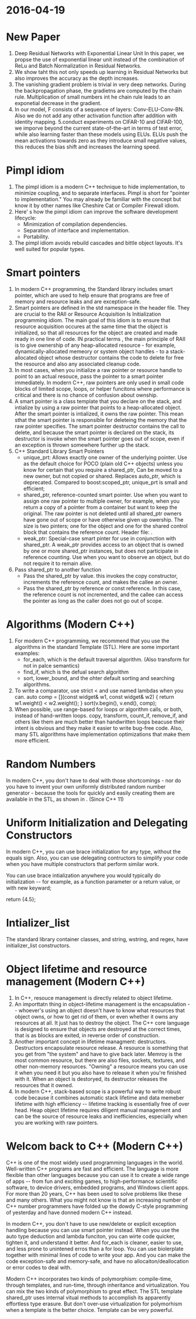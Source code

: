 2016-04-19
========
# New Paper
1. Deep Residual Networks with Exponential Linear Unit
In this paper, we propse the use of exponential linear unit instead of the combination of ReLu and Batch Normalization in Residual Networks. 
2. We show taht this not only speeds up learning in Residual Networks but also improves the accuracy as the depth increases.
3. The vanishing gradient problem is trivial in very deep networks. During the backpropagation phase, the gradietns are computed by the chain rule. Multiplication of small numbers int he chain rule leads to an exponetial decrease in the gradient.
4. In our model, F consists of a sequence of layers: Conv-ELU-Conv-BN. Also we do not add any other activation function after addition with identity mapping.
5.conduct experiments on CIFAR-10 and CIFAR-100, we imporve beyond the current state-of-the-art in terms of test error, while also learning faster than these models using ELUs. ELUs push the mean activations towards zero as they introduce small negative values, this reduces the bias shift and  increases the learning speed. 

# Pimpl idiom
1. The pimpl idiom is a modern C++ technique to hide implementation, to minimize coupling, and to separate interfaces. Pimpl is short for "pointer to implementation." You may already be familiar with the concept but know it by other names like Cheshire Cat or Compiler Firewall idiom.
2. Here' s how the pimpl idiom can improve the software development lifecycle:
    * Minimization of compilation dependencies.
    * Separation of interface and implementation.
    * Portability.
 3. The pimpl idiom avoids rebuild cascades and bittle object layouts. It's well suited for popular types.
 
 # Smart pointers
 1. In modern C++ programming, the Standard library includes smart pointer, which are used to help ensure that programs are free of memory and resource leaks and are exception-safe.
 2. Smart pointers are defined in the std namespace in the <memory> header file. They are crucial to the RAII or Resource Acquisition Is Initialization programming idiom. The main goal of this idiom is to ensure that resource acquisition occures at the same time that the object is initialized, so that all resources for the object are created and made ready in one line of code. IN practical terms , the main principle of RAII is to give ownership of any heap-allocated resource - for example, dynamically-allocated memeory or system object handles - to a stack-allocated object whose destructor contains the code to delete for free the resource and also any associated cleanup code. 
 3. In most cases, when you initialize a raw pointer or resource handle to point to an actual resouce, pass the pointer to a smart pointer immediately. In modern C++, raw pointers are only used in small code blocks of limited scope, loops, or helper funcitons where performance is critical and there is no chance of confusion about ownship.
 4. A smart pointer is a class template that you declare on the stack, and intialize by using a raw pointer that points to a heap-allocated object. After the smart pointer is intialized, it owns the raw pointer. This mean sthat the smart pointer is responsible for deleteing the memory that the raw pointer specifies. The smart pointer destructor contains the call to delete, and because the smart pointer is declared on the stack, its destructor is invoke when the smart pointer goes out of scope, even if an exception is thrown somewhere further up the stack.
 5. C++ Standard Library Smart Pointers
    * unique_prt: Allows exactly one owner of the underlying pointer. Use as the default choice for POCO (plain old C++ objects) unless you know for certain that you require a shared_ptr, Can be moved to a new owner, but not copied or shared. Replaces auto_ptr, which is deprecated. Compared to boost:scoped_ptr, unique_prt is small and efficient; 
    * shared_ptr, reference-counted smart pointer. Use when you want to assign one raw pointer to multiple owner, for example, when you return a copy of a pointer from a container but want to keep the original. The raw pointer is not deleted until all shared_ptr owners have gone out of scope or have otherwise given up owership. The size is two pinters; one for the object and one for the shared control block that contains the reference count. Header file: <memory>. 
    * weak_ptr: Special-case smart pinter for use in conjunction with shared_ptr. A weak_ptr provides access to an object that is owned by one or more shared_ptr instances, but does not participate in reference counting. Use when you want to observe an object, but do not require it to remain alive.
 6. Pass shared_ptr to another function
    * Pass the shared_ptr by value. this invokes the copy constructor, increments the reference count, and makes the callee an owner.
    * Pass the shared_ptr by reference or const reference. In this case, the reference count is not incremented, and the callee can access the pointer as long as the caller does not go out of scope.
    
 # Algorithms (Modern C++)
 1. For modern C++ programming, we recommend that you use the algorithms in the standard Template (STL). Here are some important examples:
    * for_each, which is the default traversal algorithm. (Also transform for not in palce semantics)
    * find_if, which is the defual search algorithm
    * sort, lower_bound, and the ohter default sorting and searching algorithms.
 2. To write a comparator, use strict < and use named lambdas when you can.
 auto comp = [](const widget& w1, const widget& w2)
            { return w1.weight() < w2.weight(); }
 sort(v.begin(), v.end(), comp);
 3. When possible, use range-based for loops or algorithm calls, or both, instead of hand-written loops. copy, transform, count_if, remove_if, and others like them are much better than handwritten loops beacuse their intent is obvious and they make it easier to write bug-free code. Also, many STL algorithms have implementation optimizations that make them more efficient.
 
 # Random Numbers
 In modern C++, you don't have to deal with those shortcomings - nor do you have to invent your own uniformly distributed random number generator - because the tools for quickly and easily creating them are available in the STL, as shown in <random>. (Since C++ 11)
 
 # Uniform Initialization and Delegating Constructors
 In modern C++, you can use brace initialization for any type, without the equals sign. Also, you can use delegating contructors to simplify your code when you have multiple constructors that perform similar work.
 
 You can use brace intialization anywhere you would typically do initialization -- for example, as a function parameter or a return value, or with new keyward;
 
 return {4.5};
 
 # Intializer_list 
 The standard library container classes, and string, wstring, and regex, have  initializer_list constructors.
 
 # Object lifetime and resource management (Modern C++)
 1. In C++, resouce management is directly related to object lifetime.
 2. An importtatn thing in object-lifetime management is the encapsulation -- whoever's using an object doesn't have to know what resources that object owns, or how to get rid of them, or even whether it owns any resources at all. It just has to destroy the object. The C++ core language is designed to ensure that objects are destroyed at the correct times, that is as blocks are exited, in reverse order of construction.
 3. Another important concept in lifetime managment: destructors. Destructors encapsulate resource release. A resource is something that you get from "the system" and have to give back later. Memroy is the most common resource, but there are also files, sockets, textures, and other non-memory resources. "Owning" a resource means you can use it when you need it but you also have to release it when you're finished with it. When an object is destoryed, its destructor releases the resources that it owned.
 4. In modern C++, stack-based scope is a powerful way to write robust code because it combines automatic stack lifetime and data memeber lifetime with high efficiency -- lifetime tracking is essentially free of over head. Heap object lifetime requires diligent manual management and can be the source of resource leaks and inefficiencies, especially when you are working with raw pointers. 
 
 # Welcom back to C++ (Modern C++)
 C++ is one of the most widely used programming languages in the world. Well-written C++ programs are fast and efficient. The language is more flexible than other languages because you can use it to create a wide range of apps -- from fun and exciting games, to high-performance scientific software, to device drivers, embedded programs, and Windows client apps. For more than 20 years, C++ has been used to solve problems like these and many others. What you might not know is that an increasing number of C++ number programmers have folded up the dowdy C-style programming of yesterday and have donned modern C++ instead.
 
 In modern C++, you don't have to use new/delete or explicit exception handling because you can use smart pointer instead. When you use the auto type deduction and lambda funciton, you can wirte code quicker, tighten it, and understand it better. And for_each is cleaner, easier to use, and less prone to unintened erros than a for loop. You can use biolerplate together with minimal lines of code to write your app. And you can make the code exception-safe and memory-safe, and have no allocaiton/deallocation or error codes to deal with.
 
 Modern C++ incorporates two kinds of polymorphism: compile-time, through templates, and run-time, through inheritance and virtualization. You can mix the two kinds of polymorphism to great effect. The STL template shared_ptr uses internal vitual methods to accomplish its apparently effortless type erasure. But don't over-use virtualization for polymorhism when a template is the better choice. Template can be very powerful.
  
 
 
